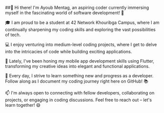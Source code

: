 ##👋 Hi there! I'm Ayoub Mentag, an aspiring coder currently immersing myself in the fascinating world of software development! 🚀

🎓 I am proud to be a student at 42 Network Khouribga Campus, where I am continually sharpening my coding skills and exploring the vast possibilities of tech.

💻 I enjoy venturing into medium-level coding projects, where I get to delve into the intricacies of code while building exciting applications.

📱 Lately, I've been honing my mobile app development skills using Flutter, transforming my creative ideas into elegant and functional applications.

🌱 Every day, I strive to learn something new and progress as a developer. Follow along as I document my coding journey right here on GitHub! 📚

📫 I'm always open to connecting with fellow developers, collaborating on projects, or engaging in coding discussions. Feel free to reach out – let's learn together! 😄

